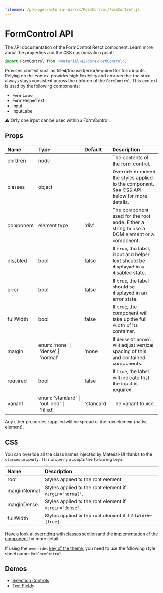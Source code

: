 ```yaml
---
filename: /packages/material-ui/src/FormControl/FormControl.js
---
```


<!--- This documentation is automatically generated, do not try to edit it. -->

# FormControl API

<p class="description">The API documentation of the FormControl React component. Learn more about the properties and the CSS customization points.</p>

```js
import FormControl from '@material-ui/core/FormControl';
```

Provides context such as filled/focused/error/required for form inputs.
Relying on the context provides high flexibility and ensures that the state always stays
consistent across the children of the `FormControl`.
This context is used by the following components:
 - FormLabel
 - FormHelperText
 - Input
 - InputLabel

⚠️ Only one input can be used within a FormControl.

## Props

| Name | Type | Default | Description |
|:-----|:-----|:--------|:------------|
| <span class="prop-name">children</span> | <span class="prop-type">node</span> |   | The contents of the form control. |
| <span class="prop-name">classes</span> | <span class="prop-type">object</span> |   | Override or extend the styles applied to the component. See [CSS API](#css) below for more details. |
| <span class="prop-name">component</span> | <span class="prop-type">element type</span> | <span class="prop-default">'div'</span> | The component used for the root node. Either a string to use a DOM element or a component. |
| <span class="prop-name">disabled</span> | <span class="prop-type">bool</span> | <span class="prop-default">false</span> | If `true`, the label, input and helper text should be displayed in a disabled state. |
| <span class="prop-name">error</span> | <span class="prop-type">bool</span> | <span class="prop-default">false</span> | If `true`, the label should be displayed in an error state. |
| <span class="prop-name">fullWidth</span> | <span class="prop-type">bool</span> | <span class="prop-default">false</span> | If `true`, the component will take up the full width of its container. |
| <span class="prop-name">margin</span> | <span class="prop-type">enum:&nbsp;'none'&nbsp;&#124;<br>&nbsp;'dense'&nbsp;&#124;<br>&nbsp;'normal'<br></span> | <span class="prop-default">'none'</span> | If `dense` or `normal`, will adjust vertical spacing of this and contained components. |
| <span class="prop-name">required</span> | <span class="prop-type">bool</span> | <span class="prop-default">false</span> | If `true`, the label will indicate that the input is required. |
| <span class="prop-name">variant</span> | <span class="prop-type">enum:&nbsp;'standard'&nbsp;&#124;<br>&nbsp;'outlined'&nbsp;&#124;<br>&nbsp;'filled'<br></span> | <span class="prop-default">'standard'</span> | The variant to use. |

Any other properties supplied will be spread to the root element (native element).

## CSS

You can override all the class names injected by Material-UI thanks to the `classes` property.
This property accepts the following keys:


| Name | Description |
|:-----|:------------|
| <span class="prop-name">root</span> | Styles applied to the root element.
| <span class="prop-name">marginNormal</span> | Styles applied to the root element if `margin="normal"`.
| <span class="prop-name">marginDense</span> | Styles applied to the root element if `margin="dense"`.
| <span class="prop-name">fullWidth</span> | Styles applied to the root element if `fullWidth={true}`.

Have a look at [overriding with classes](/customization/overrides/#overriding-with-classes) section
and the [implementation of the component](https://github.com/mui-org/material-ui/blob/master/packages/material-ui/src/FormControl/FormControl.js)
for more detail.

If using the `overrides` [key of the theme](/customization/themes/#css),
you need to use the following style sheet name: `MuiFormControl`.

## Demos

- [Selection Controls](/demos/selection-controls/)
- [Text Fields](/demos/text-fields/)

